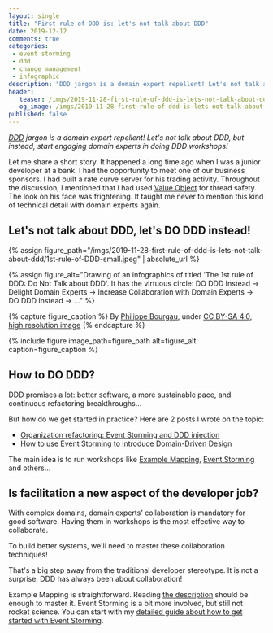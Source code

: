 ```yaml
---
layout: single
title: "First rule of DDD is: let's not talk about DDD"
date: 2019-12-12
comments: true
categories:
 - event storming
 - ddd
 - change management
 - infographic
description: "DDD jargon is a domain expert repellent! Let's not talk about DDD, but instead, start engaging domain experts in doing DDD workshops! Here is an infographic that explains why doing DDD works better than arguing for DDD."
header:
   teaser: /imgs/2019-11-28-first-rule-of-ddd-is-lets-not-talk-about-ddd/1st-rule-of-DDD-teaser.jpeg
   og_image: /imgs/2019-11-28-first-rule-of-ddd-is-lets-not-talk-about-ddd/1st-rule-of-DDD-og.jpeg
published: false
---
```

_[DDD](https://en.wikipedia.org/wiki/Domain-driven_design) jargon is a domain expert repellent! Let's not talk about DDD, but instead, start engaging domain experts in doing DDD workshops!_

Let me share a short story. It happened a long time ago when I was a junior developer at a bank. I had the opportunity to meet one of our business sponsors. I had built a rate curve server for his trading activity. Throughout the discussion, I mentioned that I had used [Value Object](https://deviq.com/value-object/) for thread safety. The look on his face was frightening. It taught me never to mention this kind of technical detail with domain experts again.

## Let's not talk about DDD, let's DO DDD instead!

{% assign figure_path="/imgs/2019-11-28-first-rule-of-ddd-is-lets-not-talk-about-ddd/1st-rule-of-DDD-small.jpeg" | absolute_url %}
    
{% assign figure_alt="Drawing of an infographics of titled 'The 1st rule of DDD: Do Not Talk about DDD'. It has the virtuous circle: DO DDD Instead -> Delight Domain Experts -> Increase Collaboration with Domain Experts -> DO DDD Instead -> ..." %}
    
{% capture figure_caption %}
By [Philippe Bourgau]({{site.url}}), under [CC BY-SA 4.0](http://creativecommons.org/licenses/by-sa/4.0/), [high resolution image]({{site.url}}/imgs/2019-11-28-first-rule-of-ddd-is-lets-not-talk-about-ddd/1st-rule-of-DDD.jpeg)
{% endcapture %}
    
{% include figure image_path=figure_path alt=figure_alt caption=figure_caption %}

## How to DO DDD?

DDD promises a lot: better software, a more sustainable pace, and continuous refactoring breakthroughs...

But how do we get started in practice? Here are 2 posts I wrote on the topic:

*   [Organization refactoring: Event Storming and DDD injection]({{site.url}}/organization-refactoring-event-storming-and-ddd-injection-part-1/)
*   [How to use Event Storming to introduce Domain-Driven Design]({{site.url}}/how-to-use-event-storming-to-introduce-domain-driven-design/)

The main idea is to run workshops like [Example Mapping](https://cucumber.io/blog/example-mapping-introduction/), [Event Storming](https://en.wikipedia.org/wiki/Event_storming) and others...

## Is facilitation a new aspect of the developer job?

With complex domains, domain experts' collaboration is mandatory for good software. Having them in workshops is the most effective way to collaborate.

To build better systems, we'll need to master these collaboration techniques!

That's a big step away from the traditional developer stereotype. It is not a surprise: DDD has always been about collaboration!

Example Mapping is straightforward. Reading [the description](https://cucumber.io/blog/example-mapping-introduction/) should be enough to master it. Event Storming is a bit more involved, but still not rocket science. You can start with my [detailed guide about how to get started with Event Storming]({{site.url}}/misadventures-with-big-design-up-front/).